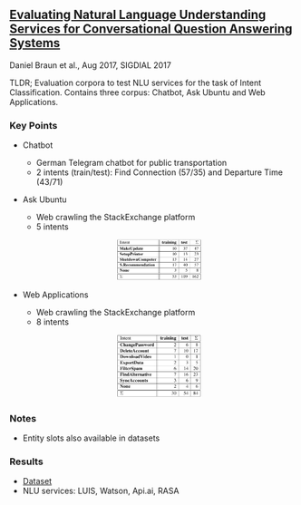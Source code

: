 ## [Evaluating Natural Language Understanding Services for Conversational Question Answering Systems](https://www.aclweb.org/anthology/W17-5522)
Daniel Braun et al., Aug 2017, SIGDIAL 2017

TLDR; Evaluation corpora to test NLU services for the task of Intent Classification. Contains three corpus: Chatbot, Ask Ubuntu and Web Applications.

### Key Points
* Chatbot
  * German Telegram chatbot for public transportation
  * 2 intents (train/test): Find Connection (57/35) and Departure Time (43/71)

* Ask Ubuntu
  * Web crawling the StackExchange platform
  * 5 intents

  <p align="center">
  <img src="./imgs/nlu_evaluation_corpora_askubuntu.png" width="150" alt="Ask Ubuntu">
  </p>

* Web Applications
  * Web crawling the StackExchange platform
  * 8 intents

  <p align="center">
  <img src="./imgs/nlu_evaluation_corpora_webapps.png" width="150" alt="Web Applications">
  </p>

### Notes
* Entity slots also available in datasets
         
### Results
* [Dataset](https://github.com/sebischair/NLU-Evaluation-Corpora)
* NLU services: LUIS, Watson, Api.ai, RASA
